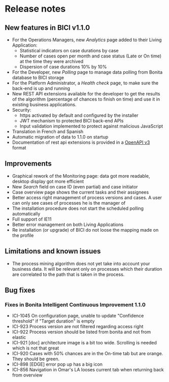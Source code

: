 # Release notes

## New features in BICI v1.1.0 
* For the Operations Managers, new _Analytics_ page added to their Living Application:
    - Statistical indicators on case durations by case
    - Number of cases open per month and case status (Late or On time) at the time they were archived
    - Dispersion of case durations 10% by 10%
* For the Developer, new _Polling_ page to manage data polling from Bonita database to BICI storage
* For the Platform Administrator, a _Health check_ page, to make sure the back-end is up and running
* New REST API extensions available for the developer to get the results of the algorithm (percentage of chances to finish on time) and use it in existing business applications.
* Security:
    - https activated by default and configured by the installer
    - JWT mechanism to protected BICI back-end APIs
    - Input validation implemented to protect against malicious JavaScript
* Translation in French and Spanish
* Automatic migration of data to 1.1.0 on startup
* Documentation of rest api extensions is provided in a [OpenAPI v3](https://openapi.tools/) format

## Improvements
* Graphical rework of the Monitoring page: data got more readable, desktop display got more efficient
* New _Search_ field on case ID (even partial) and case initiator
* Case overview page shows the current tasks and their assignees
* Better access right management of process versions and cases. A user can only see cases of processes he is the manager of
* The installation procedure does not start the scheduled polling automatically
* Full support of IE11
* Better error management on both Living Applications
* Re installation (or upgrade) of BICI do not loose the mapping made on the profile


## Limitations and known issues

* The process mining algorithm does not yet take into account your business data. It will be relevant only on processes which their duration are correlated to the path that is taken in the process.

## Bug fixes

### Fixes in Bonita Intelligent Continuous Improvement 1.1.0
* ICI-1045 On configuration page, unable to update "Confidence threshold" if "Target duration" is empty
* ICI-923  Process version are not filtered regarding access right
* ICI-922  Process version should be listed from bonita and not from elastic
* ICI-921  [doc] architecture image is a bit too wide. Scrolling is needed which is not that great
* ICI-920  Cases with 50% chances are in the On-time tab but are orange. They should be green.
* ICI-898  [EDGE] error pop up has a big icon
* ICI-856  Navigation in Omar's LA looses current tab when returning back from overview
